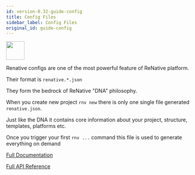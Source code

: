 ```yaml
---
id: version-0.32-guide-config
title: Config Files
sidebar_label: Config Files
original_id: guide-config
---
```


<img src="https://renative.org/img/ic_configuration.png" width=50 height=50 />

Renative configs are one of the most powerful feature of ReNative platform.

Their format is `renative.*.json`

They form the bedrock of ReNative "DNA" philosophy.

When you create new project `rnv new` there is only one single file generated `renative.json`.

Just like the DNA it contains core information about your project, structure, templates, platforms etc.

Once you trigger your first `rnv ...` command this file is used to generate everything on demand


[Full Documentation](config-overview.md)

[Full API Reference](api-config.md)
